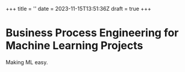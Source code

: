 +++
title = ''
date = 2023-11-15T13:51:36Z
draft = true
+++

# Business Process Engineering for Machine Learning Projects

Making ML easy.

